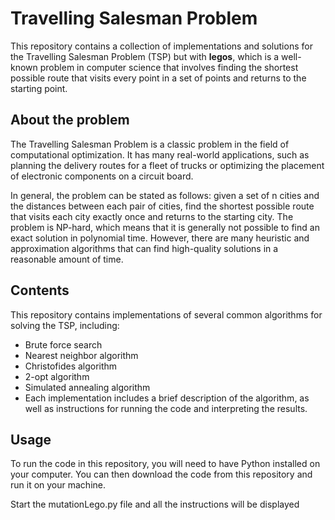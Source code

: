 # Travelling Salesman Problem
This repository contains a collection of implementations and solutions for the Travelling Salesman Problem (TSP) but with __legos__, which is a well-known problem in computer science that involves finding the shortest possible route that visits every point in a set of points and returns to the starting point.

## About the problem
The Travelling Salesman Problem is a classic problem in the field of computational optimization. It has many real-world applications, such as planning the delivery routes for a fleet of trucks or optimizing the placement of electronic components on a circuit board.

In general, the problem can be stated as follows: given a set of n cities and the distances between each pair of cities, find the shortest possible route that visits each city exactly once and returns to the starting city. The problem is NP-hard, which means that it is generally not possible to find an exact solution in polynomial time. However, there are many heuristic and approximation algorithms that can find high-quality solutions in a reasonable amount of time.

## Contents
This repository contains implementations of several common algorithms for solving the TSP, including:

- Brute force search
- Nearest neighbor algorithm
- Christofides algorithm
- 2-opt algorithm
- Simulated annealing algorithm
- Each implementation includes a brief description of the algorithm, as well as instructions for running the code and interpreting the results.

## Usage
To run the code in this repository, you will need to have Python installed on your computer. You can then download the code from this repository and run it on your machine.

Start the mutationLego.py file and all the instructions will be displayed

